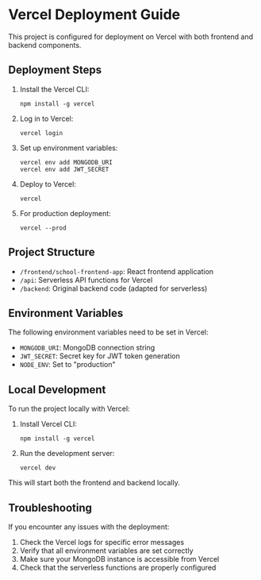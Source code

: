 # Vercel Deployment Guide

This project is configured for deployment on Vercel with both frontend and backend components.

## Deployment Steps

1. Install the Vercel CLI:
   ```
   npm install -g vercel
   ```

2. Log in to Vercel:
   ```
   vercel login
   ```

3. Set up environment variables:
   ```
   vercel env add MONGODB_URI
   vercel env add JWT_SECRET
   ```

4. Deploy to Vercel:
   ```
   vercel
   ```

5. For production deployment:
   ```
   vercel --prod
   ```

## Project Structure

- `/frontend/school-frontend-app`: React frontend application
- `/api`: Serverless API functions for Vercel
- `/backend`: Original backend code (adapted for serverless)

## Environment Variables

The following environment variables need to be set in Vercel:

- `MONGODB_URI`: MongoDB connection string
- `JWT_SECRET`: Secret key for JWT token generation
- `NODE_ENV`: Set to "production"

## Local Development

To run the project locally with Vercel:

1. Install Vercel CLI:
   ```
   npm install -g vercel
   ```

2. Run the development server:
   ```
   vercel dev
   ```

This will start both the frontend and backend locally.

## Troubleshooting

If you encounter any issues with the deployment:

1. Check the Vercel logs for specific error messages
2. Verify that all environment variables are set correctly
3. Make sure your MongoDB instance is accessible from Vercel
4. Check that the serverless functions are properly configured
